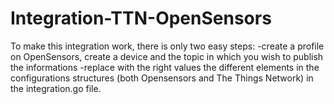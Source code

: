 # Integration-TTN-OpenSensors

To make this integration work, there is only two easy steps:
-create a profile on OpenSensors, create a device and the topic in which you wish to publish the informations
-replace with the right values the different elements in the configurations structures (both Opensensors and The Things Network) in the integration.go file.
